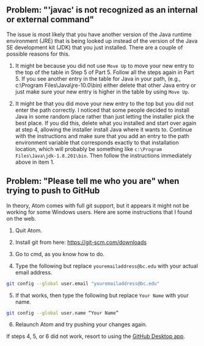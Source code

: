 
## Problem: "'javac' is not recognized as an internal or external command"

The issue is most likely that you have another version of the Java runtime environment (JRE) that is being looked up instead of the version of the Java SE development kit (JDK) that you just installed. There are a couple of possible reasons for this.

1. It might be because you did not use `Move Up` to move your new entry to the top of the table in Step 5 of Part 5. Follow all the steps again in Part 5. If you see another entry in the table for Java in your path, (e.g., c:\Program Files\Java\jre-10.0\bin) either delete that other Java entry or just make sure your new entry is higher in the table by using ``Move Up``.

2. It might be that you did move your new entry to the top but you did not enter the path correctly. I noticed that some people decided to install Java in some random place rather than just letting the installer pick the best place. If you did this, delete what you installed and start over again at step 4, allowing the installer install Java where it wants to. Continue with the instructions and make sure that you add an entry to the path environment variable that corresponds exactly to that installation location, which will probably be something like `c:\Program Files\Java\jdk-1.8.201\bin`. Then follow the instructions immediately above in item 1.

## Problem: "Please tell me who you are" when trying to push to GitHub

In theory, Atom comes with full git support, but it appears it might not be working for some Windows users. Here are some instructions that I found on the web.

1. Quit Atom.

2. Install git from here: https://git-scm.com/downloads

3. Go to cmd, as you know how to do.

4. Type the following but replace `youremailaddress@bc.edu` with your actual email address.

```bash
git config --global user.email "youremailaddress@bc.edu"
```

5. If that works, then type the following but replace `Your Name` with your name.

```bash
git config --global user.name “Your Name”
```

6. Relaunch Atom and try pushing your changes again. 

If steps 4, 5, or 6 did not work, resort to using the [GitHub Desktop app](https://desktop.github.com).
